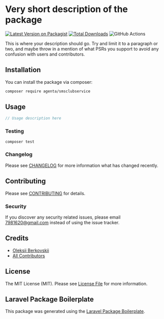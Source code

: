 # Very short description of the package

[![Latest Version on Packagist](https://img.shields.io/packagist/v/agenta/smsclubservice.svg?style=flat-square)](https://packagist.org/packages/agenta/smsclubservice)
[![Total Downloads](https://img.shields.io/packagist/dt/agenta/smsclubservice.svg?style=flat-square)](https://packagist.org/packages/agenta/smsclubservice)
![GitHub Actions](https://github.com/agenta/smsclubservice/actions/workflows/main.yml/badge.svg)

This is where your description should go. Try and limit it to a paragraph or two, and maybe throw in a mention of what PSRs you support to avoid any confusion with users and contributors.

## Installation

You can install the package via composer:

```bash
composer require agenta/smsclubservice
```

## Usage

```php
// Usage description here
```

### Testing

```bash
composer test
```

### Changelog

Please see [CHANGELOG](CHANGELOG.md) for more information what has changed recently.

## Contributing

Please see [CONTRIBUTING](CONTRIBUTING.md) for details.

### Security

If you discover any security related issues, please email 7981620@gmail.com instead of using the issue tracker.

## Credits

-   [Oleksii Berkovskii](https://github.com/agenta)
-   [All Contributors](../../contributors)

## License

The MIT License (MIT). Please see [License File](LICENSE.md) for more information.

## Laravel Package Boilerplate

This package was generated using the [Laravel Package Boilerplate](https://laravelpackageboilerplate.com).
